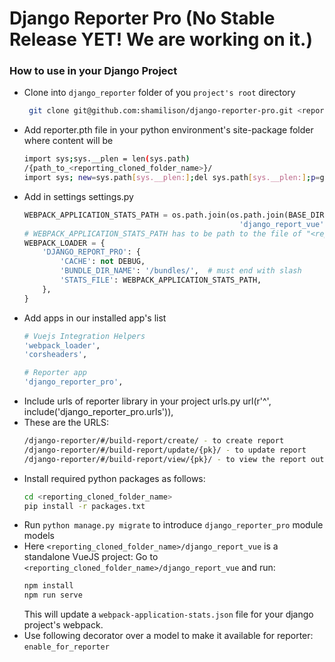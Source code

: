 # Django Reporter Pro (No Stable Release YET! We are working on it.)

### How to use in your Django Project

* Clone into `django_reporter` folder of you `project's root` directory
	```bash
	 git clone git@github.com:shamilison/django-reporter-pro.git <reporting_cloned_folder_name>
	```
* Add reporter.pth file in your python environment's site-package folder where content will be
	```bash
	import sys;sys.__plen = len(sys.path)
	/{path_to_<reporting_cloned_folder_name>}/
	import sys; new=sys.path[sys.__plen:];del sys.path[sys.__plen:];p=getattr(sys,'__egginsert',0);sys.path[p:p]=new;sys.__egginsert = p+len(new);
	```
* Add in settings settings.py
	```python
	WEBPACK_APPLICATION_STATS_PATH = os.path.join(os.path.join(BASE_DIR, '<reporting_cloned_folder_name>'), 
													'django_report_vue', 'webpack-application-stats.json')
	# WEBPACK_APPLICATION_STATS_PATH has to be path to the file of "<reporting_cloned_folder_name>/django_report_vue/webpack-application-stats.json"
	WEBPACK_LOADER = {
	    'DJANGO_REPORT_PRO': {
	        'CACHE': not DEBUG,
	        'BUNDLE_DIR_NAME': '/bundles/',  # must end with slash
	        'STATS_FILE': WEBPACK_APPLICATION_STATS_PATH,
	    },
	}
	```
* Add apps in our installed app's list
	```bash
	# Vuejs Integration Helpers
    'webpack_loader',
    'corsheaders',
   
	# Reporter app
	'django_reporter_pro',
	```
* Include urls of reporter library in your project urls.py
url(r'^', include('django_reporter_pro.urls')),
* These are the URLS:
	```bash
	/django-reporter/#/build-report/create/ - to create report
	/django-reporter/#/build-report/update/{pk}/ - to update report
	/django-reporter/#/build-report/view/{pk}/ - to view the report output
	```
* Install required python packages as follows:
	```bash
	cd <reporting_cloned_folder_name>
	pip install -r packages.txt
	```
* Run `python manage.py migrate` to introduce `django_reporter_pro` module models
* Here `<reporting_cloned_folder_name>/django_report_vue` is a standalone VueJS project:
	Go to `<reporting_cloned_folder_name>/django_report_vue` and run:
	```bash
	npm install
	npm run serve
	```
	This will update a `webpack-application-stats.json` file for your django project's webpack.
* Use following decorator over a model to make it available for reporter: `enable_for_reporter`
